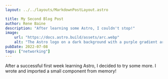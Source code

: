 ```yaml
---
layout: ../../layouts/MarkdownPostLayout.astro

title: My Second Blog Post
author: Rene Baine
description: "After learning some Astro, I couldn't stop!"
image:
    url: "https://docs.astro.build/assets/arc.webp"
    alt: "The Astro logo on a dark background with a purple gradient arc."
pubDate: 2022-07-08
tags: ["networking"]
---
```

After a successful first week learning Astro, I decided to try some more. I wrote and imported a small component from memory!